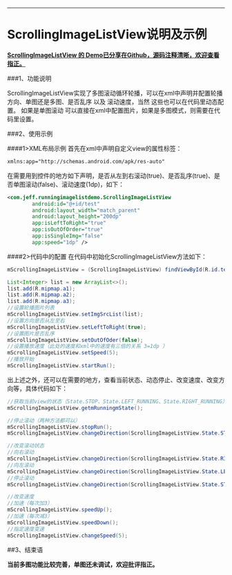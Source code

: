 ----------
# ScrollingImageListView说明及示例

**[ScrollingImageListView 的 Demo已分享在Github，源码注释清晰，欢迎查看指正。](https://github.com/zwJeff/RunningImageListDemo)**


###1、功能说明
 
 ScrollingImageListView实现了多图滚动循环轮播，可以在xml中声明并配置轮播方向、单图还是多图、是否乱序 以及 滚动速度，当然 这些也可以在代码里动态配置。
 如果是单图滚动 可以直接在xml中配置图片，如果是多图模式，则需要在代码里设置。

###2、使用示例

####1>XML布局示例
首先在xml中声明自定义view的属性标签：
```xml
xmlns:app="http://schemas.android.com/apk/res-auto" 
```

在需要用到控件的地方如下声明，是否从左到右滚动(true)、是否乱序(true)、是否单图滚动(false)、滚动速度(1dp)，如下：
```xml
<com.jeff.runningimagelistdemo.ScrollingImageListView
        android:id="@+id/test"
        android:layout_width="match_parent"
        android:layout_height="200dp"
        app:isLeftToRight="true"
        app:isOutOfOrder="true"
        app:isSingleImg="false"
        app:speed="1dp" />
```

####2>代码中的配置
在代码中初始化ScrollingImageListView方法如下：

```java
mScrollingImageListView = (ScrollingImageListView) findViewById(R.id.test);

List<Integer> list = new ArrayList<>();
list.add(R.mipmap.a1);
list.add(R.mipmap.a2);
list.add(R.mipmap.a3);
//设置轮播图片列表
mScrollingImageListView.setImgSrcList(list);
//设置方向是否从左至右
mScrollingImageListView.setLeftToRight(true);
//设置图片是否乱序
mScrollingImageListView.setOutOfOder(false);
//设置播放速度（此处的速度和xml中的速度有三倍的关系 3=1dp ）
mScrollingImageListView.setSpeed(5);
//播放开始
mScrollingImageListView.startRun();
```

出上述之外，还可以在需要的地方，查看当前状态、动态停止、改变速度、改变方向等，具体代码如下：
```java
//获取当前view的状态（State.STOP、State.LEFT_RUNNING、State.RIGHT_RUNNING）
mScrollingImageListView.getmRunningmState();

//停止滚动（两种方法都可以）
mScrollingImageListView.stopRun();
mScrollingImageListView.changeDirection(ScrollingImageListView.State.STOP);

//改变滚动状态
//向右滚动
mScrollingImageListView.changeDirection(ScrollingImageListView.State.RIGHT_RUNNING);
//向左滚动
mScrollingImageListView.changeDirection(ScrollingImageListView.State.LEFT_RUNNING);
//停止滚动
mScrollingImageListView.changeDirection(ScrollingImageListView.State.STOP);

//改变速度
//加速（每次加3）
mScrollingImageListView.speedUp();
//加速（每次减3）
mScrollingImageListView.speedDown();
//指定速度变速
mScrollingImageListView.changeSpeed(5);
```

##3、结束语

**当前多图功能比较完善，单图还未调试，欢迎批评指正。**
